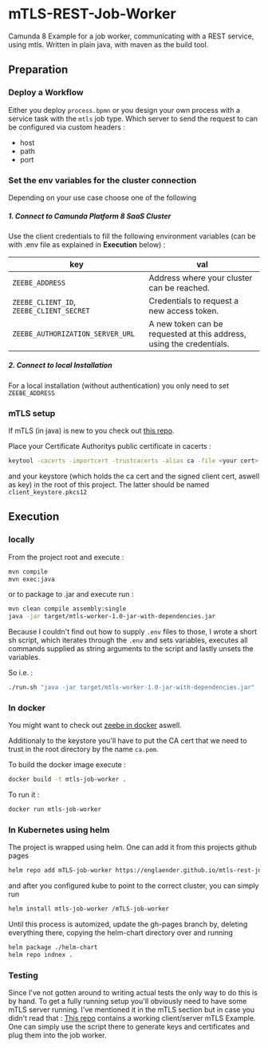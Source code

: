 # mTLS-REST-Job-Worker
Camunda 8 Example for a job worker, communicating with a REST service, using mtls. Written in plain java, with maven as
the build tool.

## Preparation 

### Deploy a Workflow

Either you deploy `process.bpmn` or you design your own process with a service task with the `mtls` job type.
Which server to send the request to can be configured via custom headers :
- host
- path
- port

### Set the env variables for the cluster connection

Depending on your use case choose one of the following

##### 1. Connect to Camunda Platform 8 SaaS Cluster

Use the client credentials to fill the following environment variables (can be with .env file as explained in **Execution** below) :

| key                                     | val                                                                |
|-----------------------------------------|--------------------------------------------------------------------|
| `ZEEBE_ADDRESS`                         |Address where your cluster can be reached.                          |
| `ZEEBE_CLIENT_ID`, `ZEEBE_CLIENT_SECRET`|Credentials to request a new access token.                          |
| `ZEEBE_AUTHORIZATION_SERVER_URL`        |A new token can be requested at this address, using the credentials.|

##### 2. Connect to local Installation

For a local installation (without authentication) you only need to set `ZEEBE_ADDRESS`

### mTLS setup

If mTLS (in java) is new to you check out [this repo](https://github.com/englaender/mTLS-Example-Java).

Place your Certificate Authoritys public certificate in cacerts :
```bash
keytool -cacerts -importcert -trustcacerts -alias ca -file <your cert>
```

and your keystore (which holds the ca cert and the signed client cert, aswell as key)
in the root of this project. The latter should be named `client_keystore.pkcs12`

## Execution

### locally
From the project root and execute :
```bash
mvn compile
mvn exec:java
```

or to package to .jar and execute run :

```bash
mvn clean compile assembly:single
java -jar target/mtls-worker-1.0-jar-with-dependencies.jar
```

Because I couldn't find out how to supply `.env` files to those, I wrote a
short sh script, which iterates through the `.env` and sets variables, executes
all commands supplied as string arguments to the script and lastly unsets the 
variables.

So i.e. :
```bash
./run.sh "java -jar target/mtls-worker-1.0-jar-with-dependencies.jar"
```

### In docker 

You might want to check out [zeebe in docker](https://docs.camunda.io/docs/self-managed/platform-deployment/docker/) aswell.

Additionaly to the keystore you'll have to put the CA cert that we need to trust in the root directory by the name `ca.pem`.

To build the docker image execute :
```bash
docker build -t mtls-job-worker .
```

To run it :
```bash
docker run mtls-job-worker
```

### In Kubernetes using helm

The project is wrapped using helm.
One can add it from this projects github pages
```bash
helm repo add mTLS-job-worker https://englaender.github.io/mtls-rest-job-worker/
```

and after you configured kube to point to the correct cluster, you can simply run
```bash
helm install mtls-job-worker /mTLS-job-worker
```

Until this process is automized, update the gh-pages branch by, deleting everything there, copying the helm-chart directory over and running
```bash
helm package ./helm-chart
helm repo indnex .
```

### Testing

Since I've not gotten around to writing actual tests the only way to do this is by hand.
To get a fully running setup you'll obviously need to have some mTLS server running.
I've mentioned it in the mTLS section but in case you didn't read that :
[This repo](https://github.com/englaender/mTLS-Example-Java) contains a working client/server mTLS Example.
One can simply use the script there to generate keys and certificates and plug them into the job worker.